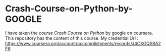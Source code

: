 # Crash-Course-on-Python-by-GOOGLE
I have taken the *course Crash Course on Python* by google on coursera. This repository has the content of this course. 
My credential Url : https://www.coursera.org/account/accomplishments/records/J4CXGQS8A2F6

